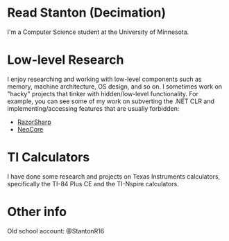 # Read Stanton (Decimation)

I'm a Computer Science student at the University of Minnesota.

# Low-level Research

I enjoy researching and working with low-level components such as memory, machine architecture, OS design, and so on. I sometimes work on "hacky" projects that tinker with hidden/low-level functionality. For example, you can see some of my work on subverting the .NET CLR and implementing/accessing features that are usually forbidden:

- [RazorSharp](https://github.com/Decimation/RazorSharp)
- [NeoCore](https://github.com/Decimation/NeoCore)

# TI Calculators

I have done some research and projects on Texas Instruments calculators, specifically the TI-84 Plus CE and the TI-Nspire calculators.

# Other info

Old school account: @StantonR16
